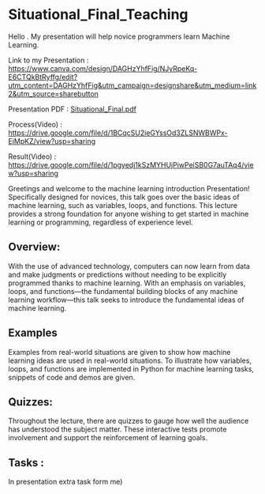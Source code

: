 # Situational_Final_Teaching
Hello . My presentation will help novice programmers learn Machine Learning.


Link to my Presentation : https://www.canva.com/design/DAGHzYhfFig/NJyRpeKq-E6CTQkBtRyffg/edit?utm_content=DAGHzYhfFig&utm_campaign=designshare&utm_medium=link2&utm_source=sharebutton


Presentation PDF : [Situational_Final.pdf](https://github.com/user-attachments/files/15784518/Situational_Final.pdf)


Process(Video) : https://drive.google.com/file/d/1BCqcSU2ieGYssOd3ZLSNWBWPx-EjMpKZ/view?usp=sharing


Result(Video) : https://drive.google.com/file/d/1pgyedj1kSzMYHUjPiwPeiSB0G7auTAq4/view?usp=sharing


Greetings and welcome to the machine learning introduction Presentation! Specifically designed for novices, this talk goes over the basic ideas of machine learning, such as variables, loops, and functions. This lecture provides a strong foundation for anyone wishing to get started in machine learning or programming, regardless of experience level.

## Overview:
With the use of advanced technology, computers can now learn from data and make judgments or predictions without needing to be explicitly programmed thanks to machine learning. With an emphasis on variables, loops, and functions—the fundamental building blocks of any machine learning workflow—this talk seeks to introduce the fundamental ideas of machine learning.

## Examples
Examples from real-world situations are given to show how machine learning ideas are used in real-world situations. To illustrate how variables, loops, and functions are implemented in Python for machine learning tasks, snippets of code and demos are given.

## Quizzes:
Throughout the lecture, there are quizzes to gauge how well the audience has understood the subject matter. These interactive tests promote involvement and support the reinforcement of learning goals.

## Tasks :
In presentation extra task form me)







